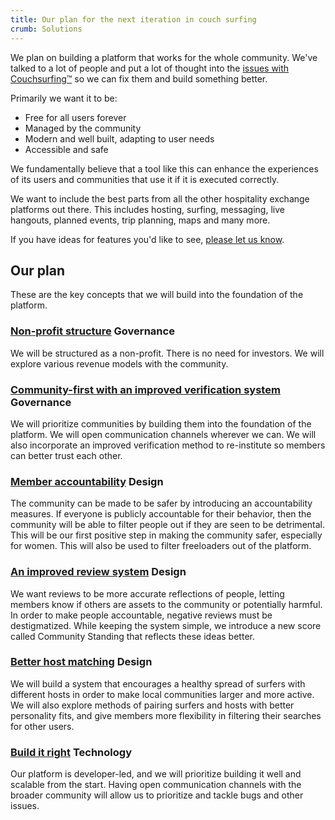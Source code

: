 ```yaml
---
title: Our plan for the next iteration in couch surfing
crumb: Solutions
---
```


We plan on building a platform that works for the whole community. We've talked to a lot of people and put a lot of thought into the [issues with Couchsurfing&#8482;](/issues) so we can fix them and build something better.

Primarily we want it to be:
 - Free for all users forever
 - Managed by the community
 - Modern and well built, adapting to user needs
 - Accessible and safe

We fundamentally believe that a tool like this can enhance the experiences of its users and communities that use it if it is executed correctly.

We want to include the best parts from all the other hospitality exchange platforms out there. This includes hosting, surfing, messaging, live hangouts, planned events, trip planning, maps and many more.

If you have ideas for features you'd like to see, [please let us know](/signup).

## Our plan

These are the key concepts that we will build into the foundation of the platform.

### [Non-profit structure](/solutions/profit-and-incentives) <span class="tag is-success">Governance</span>

We will be structured as a non-profit. There is no need for investors. We will explore various revenue models with the community.

### [Community-first with an improved verification system](/solutions/communities-and-trust) <span class="tag is-success">Governance</span>

We will prioritize communities by building them into the foundation of the platform. We will open communication channels wherever we can. We will also incorporate an improved verification method to re-institute so members can better trust each other.

### [Member accountability](/solutions/creeps-and-freeloaders) <span class="tag is-warning">Design</span>

The community can be made to be safer by introducing an accountability measures. If everyone is publicly accountable for their behavior, then the community will be able to filter people out if they are seen to be detrimental. This will be our first positive step in making the community safer, especially for women. This will also be used to filter freeloaders out of the platform.

### [An improved review system](/solutions/reviews) <span class="tag is-warning">Design</span>

We want reviews to be more accurate reflections of people, letting members know if others are assets to the community or potentially harmful. In order to make people accountable, negative reviews must be destigmatized. While keeping the system simple, we introduce a new score called Community Standing that reflects these ideas better.

### [Better host matching](/solutions/host-matching) <span class="tag is-warning">Design</span>

We will build a system that encourages a healthy spread of surfers with different hosts in order to make local communities larger and more active. We will also explore methods of pairing surfers and hosts with better personality fits, and give members more flexibility in filtering their searches for other users.

### [Build it right](/solutions/the-build) <span class="tag is-danger">Technology</span>

Our platform is developer-led, and we will prioritize building it well and scalable from the start. Having open communication channels with the broader community will allow us to prioritize and tackle bugs and other issues.